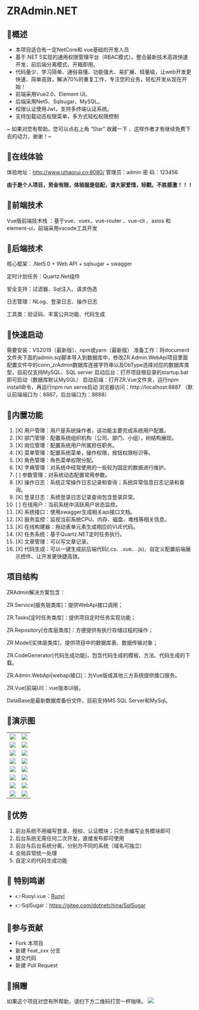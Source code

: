 # ZRAdmin.NET

## 🍟概述
* 本项目适合有一定NetCore和 vue基础的开发人员
* 基于.NET 5实现的通用权限管理平台（RBAC模式）。整合最新技术高效快速开发，前后端分离模式，开箱即用。
* 代码量少、学习简单、通俗易懂、功能强大、易扩展、轻量级，让web开发更快速、简单高效，解决70%的重复工作，专注您的业务，轻松开发从现在开始！
* 前端采用Vue2.0、Element UI。
* 后端采用Net5、Sqlsugar、MySQL。
* 权限认证使用Jwt，支持多终端认证系统。
* 支持加载动态权限菜单，多方式轻松权限控制

~ 如果对您有帮助，您可以点右上角 “Star” 收藏一下 ，这样作者才有继续免费下去的动力，谢谢！~

## 🍿在线体验
体验地址：http://www.izhaorui.cn:8080/
管理员：admin
密  码：123456

**由于是个人项目，资金有限，体验服是低配，请大家爱惜，轻戳，不胜感激！！！**

## 🥼前端技术
Vue版前端技术栈 ：基于vue、vuex、vue-router 、vue-cli 、axios 和 element-ui，前端采用vscode工具开发

## 🥼后端技术
核心框架：.Net5.0 + Web API + sqlsugar + swagger

定时计划任务：Quartz.Net组件

安全支持：过滤器、Sql注入、请求伪造

日志管理：NLog、登录日志、操作日志

工具类：验证码、丰富公共功能、代码生成

## 🍄快速启动
需要安装：VS2019（最新版）、npm或yarn（最新版）
准备工作：将document文件夹下面的admin.sql脚本导入到数据库中，修改ZR.Admin.WebApi项目里面配置文件中的conn_zrAdmin数据库连接字符串以及DbType选择对应的数据库类型，目前仅支持MySQL、SQL server
启动后台：打开项目根目录的startup.bat即可启动（数据库默认MySQL）
启动前端：打开ZR.Vue文件夹，运行npm install命令，再运行npm run serve启动
浏览器访问：http://localhost:8887 （默认前端端口为：8887，后台端口为：8888）


## 🍖内置功能

1. [X] 用户管理：用户是系统操作者，该功能主要完成系统用户配置。
2. [X] 部门管理：配置系统组织机构（公司、部门、小组），树结构展现。
3. [X] 岗位管理：配置系统用户所属担任职务。
4. [X] 菜单管理：配置系统菜单，操作权限，按钮权限标识等。
5. [X] 角色管理：角色菜单权限分配。
6. [X] 字典管理：对系统中经常使用的一些较为固定的数据进行维护。
7. [ ] 参数管理：对系统动态配置常用参数。
8. [X] 操作日志：系统正常操作日志记录和查询；系统异常信息日志记录和查询。
9. [X] 登录日志：系统登录日志记录查询包含登录异常。
10. [ ] 在线用户：当前系统中活跃用户状态监控。
11. [X] 系统接口：使用swagger生成相关api接口文档。
12. [X] 服务监控：监视当前系统CPU、内存、磁盘、堆栈等相关信息。
13. [X] 在线构建器：拖动表单元素生成相应的VUE代码。
14. [X] 任务系统：基于Quartz.NET定时任务执行。
15. [X] 文章管理：可以写文章记录。
16. [X] 代码生成：可以一键生成前后端代码(.cs、.vue、.js)，自定义配置前端展示控件、让开发更快捷高效。

## 项目结构

ZRAdmin解决方案包含：

ZR.Service[服务层类库]：提供WebApi接口调用；

ZR.Tasks[定时任务类库]：提供项目定时任务实现功能；

ZR.Repository[仓库层类库]：方便提供有执行存储过程的操作；

ZR.Model[实体层类库]，提供项目中的数据库表、数据传输对象；

ZR.CodeGenerator[代码生成功能]，包含代码生成的模板、方法、代码生成的下载。

ZR.Admin.WebApi[webapi接口]：为Vue版或其他三方系统提供接口服务。

ZR.Vue[前端UI]：vue版本UI层。

DataBase是最新数据库备份文件，目前支持MS SQL Server和MySql。


## 🍎演示图

<table>
    <tr>
        <td><img src="https://www.izhaorui.cn/images/zradmin/1.png"/></td>
        <td><img src="https://www.izhaorui.cn/images/zradmin/2.png"/></td>
    </tr>
    <tr>
        <td><img src="https://www.izhaorui.cn/images/zradmin/3.png"/></td>
        <td><img src="https://www.izhaorui.cn/images/zradmin/4.png"/></td>
    </tr>
    <tr>
        <td><img src="https://www.izhaorui.cn/images/zradmin/5.png"/></td>
        <td><img src="https://www.izhaorui.cn/images/zradmin/6.png"/></td>
    </tr>
	<tr>
        <td><img src="https://www.izhaorui.cn/images/zradmin/7.png"/></td>
        <td><img src="https://www.izhaorui.cn/images/zradmin/8.png"/></td>
    </tr>	
	<tr>
        <td><img src="https://www.izhaorui.cn/images/zradmin/9.png"/></td>
        <td><img src="https://www.izhaorui.cn/images/zradmin/10.png"/></td>
    </tr>
	<tr>
        <td><img src="https://www.izhaorui.cn/images/zradmin/11.png"/></td>
        <td><img src="https://www.izhaorui.cn/images/zradmin/12.png"/></td>
    </tr>
	<tr>
        <td><img src="https://www.izhaorui.cn/images/zradmin/13.png"/></td>
        <td><img src="https://www.izhaorui.cn/images/zradmin/14.png"/></td>
    </tr>
	<tr>
        <td><img src="https://www.izhaorui.cn/images/zradmin/15.png"/></td>
        <td><img src="https://www.izhaorui.cn/images/zradmin/16.png"/></td>
    </tr>
</table>

## 🎉优势

1. 前台系统不用编写登录、授权、认证模块；只负责编写业务模块即可
2. 后台系统无需任何二次开发，直接发布即可使用
3. 前台与后台系统分离，分别为不同的系统（域名可独立）
4. 全局异常统一处理
5. 自定义的代码生成功能

## 💐 特别鸣谢
- 👉Ruoyi.vue：[Ruoyi](http://www.ruoyi.vip/)
- 👉SqlSugar：https://gitee.com/dotnetchina/SqlSugar

## 🍻参与贡献
- Fork 本项目
- 新建 Feat_xxx 分支
- 提交代码
- 新建 Pull Request

## 🎀捐赠
如果这个项目对您有所帮助，请扫下方二维码打赏一杯咖啡。
<img src="https://www.izhaorui.cn/static/pay.jpg"/>